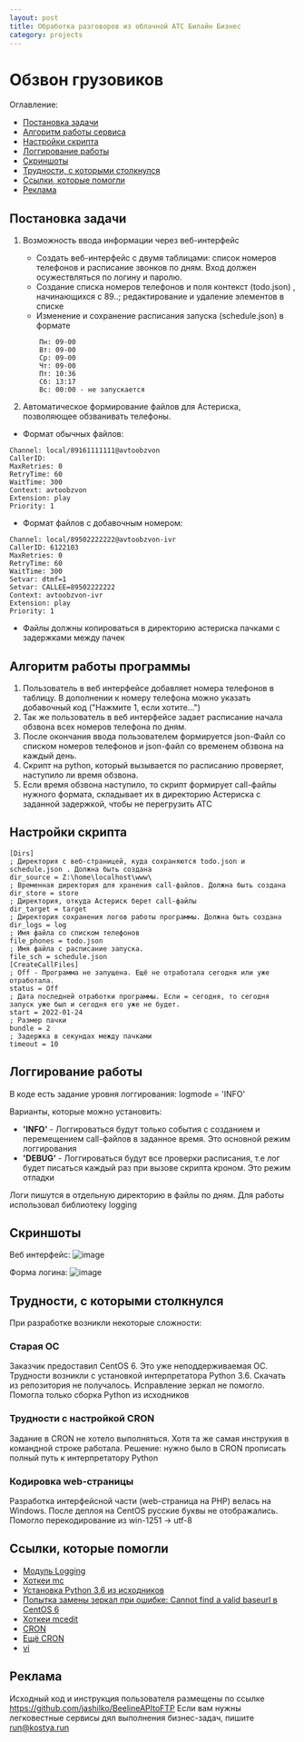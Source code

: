 ```yaml
---
layout: post
title: Обработка разговоров из облачной АТС Билайн Бизнес
category: projects
---
```

# Обзвон грузовиков

Оглавление: 
- [Постановка задачи](#task)
- [Алгоритм работы сервиса](#algoritm)
- [Настройки скрипта](#settings)
- [Логгирование работы](#logging)
- [Скриншоты](#scrins)
- [Трудности, с которыми столкнулся](#challenges)
- [Ссылки, которые помогли](#links)
- [Реклама](#adv)

## <a name="task">Постановка задачи</a>
1. Возможность ввода информации через веб-интерфейс
    * Создать веб-интерфейс с двумя таблицами: список номеров телефонов и расписание звонков по дням. Вход должен осужествляться по логину и паролю. 
    * Создание списка номеров телефонов и поля контекст (todo.json) , начинающихся с 89..; редактирование и удаление элементов в списке
    * Изменение и сохранение расписания запуска (schedule.json) в формате
    ```
        Пн: 09-00
        Вт: 09-00
        Ср: 09-00
        Чт: 09-00
        Пт: 10:36
        Сб: 13:17
        Вс: 00:00 - не запускается
    ```

2. Автоматическое формирование файлов для Астериска, позволяющее обзванивать телефоны. 
* Формат обычных файлов:
```
Channel: local/89161111111@avtoobzvon
CallerID:
MaxRetries: 0
RetryTime: 60
WaitTime: 300
Context: avtoobzvon
Extension: play
Priority: 1
```

* Формат файлов с добавочным номером:
```
Channel: local/89502222222@avtoobzvon-ivr
CallerID: 6122103
MaxRetries: 0
RetryTime: 60
WaitTime: 300
Setvar: dtmf=1
Setvar: CALLEE=89502222222
Context: avtoobzvon-ivr
Extension: play
Priority: 1
```
* Файлы должны копироваться в директорию астериска пачками с задержками между пачек

## <a name="algoritm">Алгоритм работы программы</a>
1. Пользователь в веб интерфейсе добавляет номера телефонов в таблицу. В дополнении к номеру телефона можно указать добавочный код ("Нажмите 1, если хотите...")
2. Так же пользователь в веб интерфейсе задает расписание начала обзвона всех номеров телефона по дням. 
3. После окончания ввода пользователем формируется json-Файл со списком номеров телефонов и json-файл со временем обзвона на каждый день. 
4. Скрипт на python, который вызывается по расписанию проверяет, наступило ли время обзвона. 
5. Если время обзвона наступило, то скрипт формирует call-файлы нужного формата, складывает их в директорию Астериска с заданной задержкой, чтобы не перегрузить АТС


## <a name="settings">Настройки скрипта</a>
```
[Dirs]
; Директория с веб-страницей, куда сохраняются todo.json и schedule.json . Должна быть создана
dir_source = Z:\home\localhost\www\
; Временная директория для хранения call-файлов. Должна быть создана
dir_store = store
; Директория, откуда Астериск берет call-файлы
dir_target = target
; Директория сохранения логов работы программы. Должна быть создана
dir_logs = log
; Имя файла со списком телефонов
file_phones = todo.json
; Имя файла с расписание запуска. 
file_sch = schedule.json
[CreateCallFiles]
; Off - Программа не запущена. Ещё не отработала сегодня или уже отработала. 
status = Off
; Дата последней отработки программы. Если = сегодня, то сегодня запуск уже был и сегодня его уже не будет. 
start = 2022-01-24
; Размер пачки
bundle = 2
; Задержка в секундах между пачками
timeout = 10
```

## <a name="logging">Логгирование работы</a>
В коде есть задание уровня логгирования: logmode = 'INFO'

Варианты, которые можно установить: 

   * **'INFO'** - Логгироваться будут только события с созданием и перемещением call-файлов в заданное время. Это основной режим логгирования
   * **'DEBUG'** - Логгироваться будут все проверки расписания, т.е лог будет писаться каждый раз при вызове скрипта кроном. 
    Это режим отладки

Логи пишутся в отдельную директорию в файлы по дням. Для работы использовал библиотеку logging

## <a name="scrins">Скриншоты</a>
Веб интерфейс: 
![image](https://user-images.githubusercontent.com/5080414/152872167-c9bc1162-d4dd-4b37-b339-188ad3ad6f56.png)

Форма логина: 
![image](https://user-images.githubusercontent.com/5080414/152871619-9177b231-89af-4494-a3cd-ca581073d7de.png)


## <a name="challenges">Трудности, с которыми столкнулся</a>
При разработке возникли некоторые сложности: 

### Старая ОС ###
Заказчик предоставил CentOS 6. Это уже неподдерживаемая ОС. Трудности возникли с установкой интерпретатора Python 3.6. Скачать из репозитория не получалось. Исправление зеркал не помогло. Помогла только сборка Python из исходников

### Трудности с настройкой CRON ###
Задание в CRON не хотело выполняться. Хотя та же самая инструкия в командной строке работала. Решение: нужно было в CRON прописать полный путь к интерпретатору Python

### Кодировка web-страницы ###
Разработка интерфейсной части (web-страница на PHP) велась на Windows. После деплоя на CentOS русские буквы не отображались. Помогло перекодирование из win-1251 → utf-8


## <a name="links">Ссылки, которые помогли</a>
* [Модуль Logging](https://webdevblog.ru/logging-v-python/)
* [Хоткеи mc](https://scabere.livejournal.com/83643.html)
* [Установка Python 3.6 из исходников](https://adminwin.ru/ustanovka-python-3-6-na-centos/)
* [Попытка замены зеркал при ошибке: Cannot find a valid baseurl в CentOS 6](https://xost.su/support/cannot-find-a-valid-baseurl-centos-6)
* [Хоткеи mcedit](https://any-key.net/mcedit-hotkeys/)
* [CRON](https://www.digitalocean.com/community/tutorials/how-to-use-cron-to-automate-tasks-centos-8-ru)
* [Ещё CRON](https://blog.sedicomm.com/2017/07/24/kak-dobavit-zadanie-v-planirovshhik-cron-v-linux-unix/)
* [vi](https://docs.altlinux.org/ru-RU/archive/2.3/html-single/junior/alt-docs-extras-linuxnovice/ch02s10.html)

## <a name="adv">Реклама</a>
Исходный код и инструкция пользователя размещены по ссылке https://github.com/jashilko/BeelineAPItoFTP
Если вам нужны легковестные сервисы дял выполнения бизнес-задач, пишите run@kostya.run
